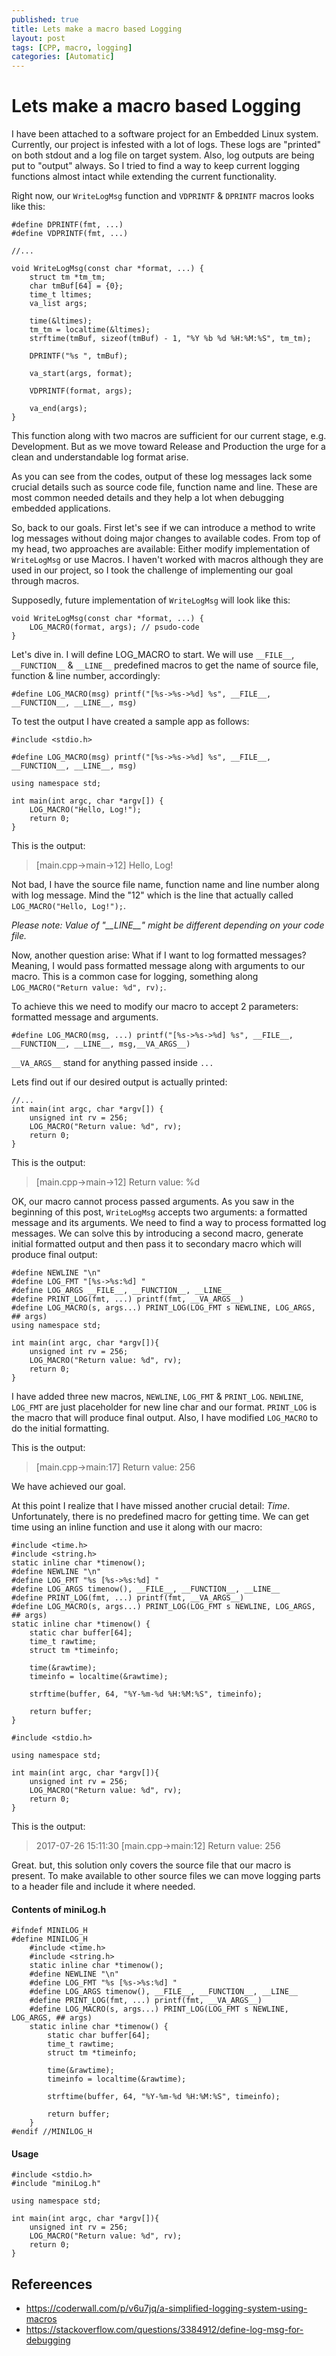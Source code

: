 ```yaml
---
published: true
title: Lets make a macro based Logging
layout: post
tags: [CPP, macro, logging]
categories: [Automatic]
---
```


# Lets make a macro based Logging

I have been attached to a software project for an Embedded Linux system.
Currently, our project is infested with  a lot of logs.
These logs are "printed" on both stdout and a log file on target system.
Also, log outputs are being put to "output" always.
So I tried to find a way to keep current logging functions almost intact while extending the current functionality.

Right now, our `WriteLogMsg` function and `VDPRINTF` & `DPRINTF` macros looks like this:

    #define DPRINTF(fmt, ...)
    #define VDPRINTF(fmt, ...)

    //...
    
    void WriteLogMsg(const char *format, ...) {
        struct tm *tm_tm;
        char tmBuf[64] = {0};
        time_t ltimes;
        va_list args;
    
        time(&ltimes);
        tm_tm = localtime(&ltimes);
        strftime(tmBuf, sizeof(tmBuf) - 1, "%Y %b %d %H:%M:%S", tm_tm);
    
        DPRINTF("%s ", tmBuf);
    
        va_start(args, format);
    
        VDPRINTF(format, args);
    
        va_end(args);
    }
    
This function along with two macros are sufficient for our current stage, e.g. Development.
But as we move toward Release and Production the urge for a clean and understandable log format arise.

As you can see from the codes, output of these log messages lack some crucial details such as source code file, function name and line.
These are most common needed details and they help a lot when debugging embedded applications.

So, back to our goals.
First let's see if we can introduce a method to write log messages without doing major changes to available codes.
From top of my head, two approaches are available:
Either modify implementation of `WriteLogMsg` or use Macros.
I haven't worked with macros although they are used in our project, so I took the challenge of implementing our goal through macros.

Supposedly, future implementation of `WriteLogMsg` will look like this:

    void WriteLogMsg(const char *format, ...) {
        LOG_MACRO(format, args); // psudo-code
    }
    
Let's dive in. I will define LOG_MACRO to start.
We will use `__FILE__`, `__FUNCTION__` & `__LINE__` predefined macros to get the name of source file, function & line number, accordingly:

    #define LOG_MACRO(msg) printf("[%s->%s->%d] %s", __FILE__, __FUNCTION__, __LINE__, msg)
    
To test the output I have created a sample app as follows:

    #include <stdio.h>

    #define LOG_MACRO(msg) printf("[%s->%s->%d] %s", __FILE__, __FUNCTION__, __LINE__, msg)
    
    using namespace std;
    
    int main(int argc, char *argv[]) {
        LOG_MACRO("Hello, Log!");
        return 0;
    }

This is the output:

>[main.cpp->main->12] Hello, Log!

Not bad, I have the source file name, function name and line number along with log message. Mind the "12" which is the line that actually called `LOG_MACRO("Hello, Log!");`.

_Please note: Value of "\_\_LINE\_\_" might be different depending on your code file._

Now, another question arise:
What if I want to log formatted messages?
Meaning, I would pass formatted message along with arguments to our macro.
This is a common case for logging,
something along `LOG_MACRO("Return value: %d", rv);`. 

To achieve this we need to modify our macro to accept 2 parameters: formatted message and arguments.

    #define LOG_MACRO(msg, ...) printf("[%s->%s->%d] %s", __FILE__, __FUNCTION__, __LINE__, msg,__VA_ARGS__)
    
`__VA_ARGS__` stand for anything passed inside `...`

Lets find out if our desired output is actually printed:

    //...
    int main(int argc, char *argv[]) {
        unsigned int rv = 256;
        LOG_MACRO("Return value: %d", rv);
        return 0;
    }

This is the output:

>[main.cpp->main->12] Return value: %d

OK, our macro cannot process passed arguments.
As you saw in the beginning of this post, `WriteLogMsg` accepts two arguments: a formatted message and its arguments.
We need to find a way to process formatted log messages.
We can solve this by introducing a second macro,
generate initial formatted output and then pass it to secondary macro which will produce final output:

    #define NEWLINE "\n"
    #define LOG_FMT "[%s->%s:%d] "
    #define LOG_ARGS __FILE__, __FUNCTION__, __LINE__
    #define PRINT_LOG(fmt, ...) printf(fmt, __VA_ARGS__)
    #define LOG_MACRO(s, args...) PRINT_LOG(LOG_FMT s NEWLINE, LOG_ARGS, ## args)
    using namespace std;
    
    int main(int argc, char *argv[]){
        unsigned int rv = 256;
        LOG_MACRO("Return value: %d", rv);
        return 0;
    } 

I have added three new macros, `NEWLINE`, `LOG_FMT` & `PRINT_LOG`.
`NEWLINE`, `LOG_FMT` are just placeholder for new line char and our format.
`PRINT_LOG` is the macro that will produce final output.
Also, I have modified `LOG_MACRO` to do the initial formatting.

This is the output:

>[main.cpp->main:17] Return value: 256

We have achieved our goal.

At this point I realize that I have missed another crucial detail: _Time_.
Unfortunately, there is no predefined macro for getting time.
We can get time using an inline function and use it along with our macro:

    #include <time.h>
    #include <string.h>
    static inline char *timenow();
    #define NEWLINE "\n"
    #define LOG_FMT "%s [%s->%s:%d] "
    #define LOG_ARGS timenow(), __FILE__, __FUNCTION__, __LINE__
    #define PRINT_LOG(fmt, ...) printf(fmt, __VA_ARGS__)
    #define LOG_MACRO(s, args...) PRINT_LOG(LOG_FMT s NEWLINE, LOG_ARGS, ## args)
    static inline char *timenow() {
        static char buffer[64];
        time_t rawtime;
        struct tm *timeinfo;

        time(&rawtime);
        timeinfo = localtime(&rawtime);

        strftime(buffer, 64, "%Y-%m-%d %H:%M:%S", timeinfo);

        return buffer;
    }
    
    #include <stdio.h>
    
    using namespace std;
    
    int main(int argc, char *argv[]){
        unsigned int rv = 256;
        LOG_MACRO("Return value: %d", rv);
        return 0;
    }
    
This is the output:

>2017-07-26 15:11:30 [main.cpp->main:12] Return value: 256

Great. but, this solution only covers the source file that our macro is present.
To make available to other source files we can move logging parts to a header file and include it where needed.

#### Contents of miniLog.h
    #ifndef MINILOG_H
    #define MINILOG_H
        #include <time.h>
        #include <string.h>
        static inline char *timenow();
        #define NEWLINE "\n"
        #define LOG_FMT "%s [%s->%s:%d] "
        #define LOG_ARGS timenow(), __FILE__, __FUNCTION__, __LINE__
        #define PRINT_LOG(fmt, ...) printf(fmt, __VA_ARGS__)
        #define LOG_MACRO(s, args...) PRINT_LOG(LOG_FMT s NEWLINE, LOG_ARGS, ## args)
        static inline char *timenow() {
            static char buffer[64];
            time_t rawtime;
            struct tm *timeinfo;

            time(&rawtime);
            timeinfo = localtime(&rawtime);

            strftime(buffer, 64, "%Y-%m-%d %H:%M:%S", timeinfo);

            return buffer;
        }
    #endif //MINILOG_H
    
#### Usage

    #include <stdio.h>
    #include "miniLog.h"
    
    using namespace std;
    
    int main(int argc, char *argv[]){
        unsigned int rv = 256;
        LOG_MACRO("Return value: %d", rv);
        return 0;
    }
    
## Refereences
* https://coderwall.com/p/v6u7jq/a-simplified-logging-system-using-macros
* https://stackoverflow.com/questions/3384912/define-log-msg-for-debugging
